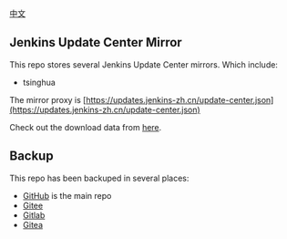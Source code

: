 [中文](README-zh.md)

## Jenkins Update Center Mirror

This repo stores several Jenkins Update Center mirrors.
Which include:

* tsinghua

The mirror proxy is [https://updates.jenkins-zh.cn/update-center.json](https://updates.jenkins-zh.cn/update-center.json)

Check out the download data from [here](data).

## Backup

This repo has been backuped in several places:

* [GitHub](https://jenkins-zh.github.io/update-center-mirror/) is the main repo
* [Gitee](https://jenkins-zh.gitee.io/update-center-mirror/)
* [Gitlab](https://gitlab.com/jenkins-zh/update-center-mirror)
* [Gitea](https://gitea.com/jenkins-zh/update-center-mirror/)
